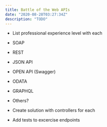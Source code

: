 ```yaml
---
title: Battle of the Web APIs
date: "2020-08-28T03:27:34Z"
description: "TODO"
---
```


- List professional experience level with each

- SOAP
- REST
- JSON API
- OPEN API (Swagger)
- ODATA
- GRAPHQL
- Others?

- Create solution with controllers for each
- Add tests to excercise endpoints
